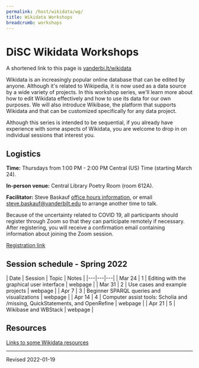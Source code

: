 ```yaml
---
permalink: /host/wikidata/wg/
title: Wikidata Workshops
breadcrumb: workshops
---
```


# DiSC Wikidata Workshops

A shortened link to this page is [vanderbi.lt/wikidata](http://vanderbi.lt/wikidata)

Wikidata is an increasingly popular online database that can be edited by anyone. Although it's related to Wikipedia, it is now used as a data source by a wide variety of projects. In this workshop series, we'll learn more about how to edit Wikidata effectively and how to use its data for our own purposes. We will also introduce Wikibase, the platform that supports Wikidata and that can be customized specifically for any data project. 

Although this series is intended to be sequential, if you already have experience with some aspects of Wikidata, you are welcome to drop in on individual sessions that interest you.

## Logistics

**Time:** Thursdays from 1:00 PM - 2:00 PM Central (US) Time (starting March 24). 

**In-person venue:** Central Library Poetry Room (room 612A). 

**Facilitator:** Steve Baskauf [office hours information](https://www.library.vanderbilt.edu/disc/officehours), or email [steve.baskauf@vanderbilt.edu](mailto:steve.baskauf@vanderbilt.edu) to arrange another time to talk.

Because of the uncertainty related to COVID 19, all participants should register through Zoom so that they can participate remotely if necessary. After registering, you will receive a confirmation email containing information about joining the Zoom session. 

[Registration link](https://vanderbilt.zoom.us/meeting/register/tJEkfuuspzgrG9L-qWAadj9DW4s2aF3px3pE)


## Session schedule - Spring 2022

| Date | Session | Topic | Notes |
|---|---|---|
| Mar 24 | 1 | Editing with the graphical user interface | webpage |
| Mar 31 | 2 | Use cases and example projects | webpage |
| Apr 7 | 3 | Beginner SPARQL queries and visualizations | webpage |
| Apr 14 | 4 | Computer assist tools: Scholia and /missing, QuickStatements, and OpenRefine | webpage |
| Apr 21 | 5 | Wikibase and WBStack | webpage |

## Resources

[Links to some Wikidata resources](../)

----
Revised 2022-01-19
